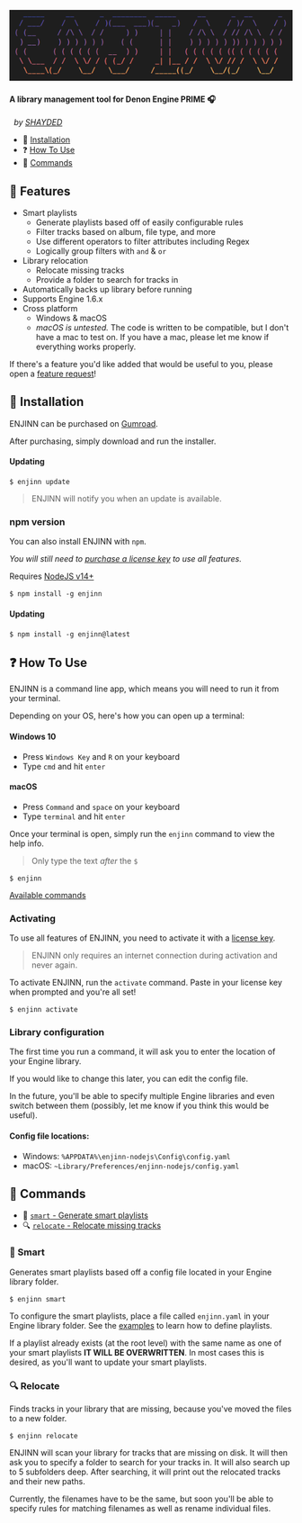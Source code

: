 ![Enjinn](img/enjinn.png)

#### A library management tool for Denon Engine PRIME 🎧

&nbsp;&nbsp;_by [SHAYDED](http://shayded.com)_

- 🚀 [Installation](#-installation)
- ❓ [How To Use](#-how-to-use)
- 🔨 [Commands](#-commands)

## 🌟 Features

- Smart playlists
  - Generate playlists based off of easily configurable rules
  - Filter tracks based on album, file type, and more
  - Use different operators to filter attributes including Regex
  - Logically group filters with `and` & `or`
- Library relocation
  - Relocate missing tracks
  - Provide a folder to search for tracks in
- Automatically backs up library before running
- Supports Engine 1.6.x
- Cross platform
  - Windows & macOS
  - _macOS is untested._ The code is written to be compatible, but I don't have a mac to test on. If you have a mac, please let me know if everything works properly.

If there's a feature you'd like added that would be useful to you, please open a [feature request](https://github.com/rshea0/enjinn/issues/new/choose)!

## 🚀 Installation

ENJINN can be purchased on [Gumroad](https://gum.co/enjinn).

After purchasing, simply download and run the installer.

#### Updating

```
$ enjinn update
```

> ENJINN will notify you when an update is available.

### npm version

You can also install ENJINN with `npm`.

_You will still need to [purchase a license key](https://gum.co/enjinn) to use all features._

Requires [NodeJS v14+](https://nodejs.org/en/)

```
$ npm install -g enjinn
```

#### Updating

```
$ npm install -g enjinn@latest
```

## ❓ How To Use

ENJINN is a command line app, which means you will need to run it from your terminal.

Depending on your OS, here's how you can open up a terminal:

#### Windows 10

- Press `Windows Key` and `R` on your keyboard
- Type `cmd` and hit `enter`

#### macOS

- Press `Command` and `space` on your keyboard
- Type `terminal` and hit `enter`

Once your terminal is open, simply run the `enjinn` command to view the help info.

> Only type the text _after_ the `$`

```
$ enjinn
```

[Available commands](#-commands)

### Activating

To use all features of ENJINN, you need to activate it with a [license key](https://gum.co/enjinn).

> ENJINN only requires an internet connection during activation and never again.

To activate ENJINN, run the `activate` command. Paste in your license key when prompted and you're all set!

```
$ enjinn activate
```

### Library configuration

The first time you run a command, it will ask you to enter the location of your Engine library.

If you would like to change this later, you can edit the config file.

In the future, you'll be able to specify multiple Engine libraries and even switch between them (possibly, let me know if you think this would be useful).

#### Config file locations:

- Windows: `%APPDATA%\enjinn-nodejs\Config\config.yaml`
- macOS: `~Library/Preferences/enjinn-nodejs/config.yaml`

## 🔨 Commands

- 🧠 [`smart` - Generate smart playlists](#-smart)
- 🔍 [`relocate` - Relocate missing tracks](#-relocate)

### 🧠 Smart

Generates smart playlists based off a config file located in your Engine library folder.

```
$ enjinn smart
```

To configure the smart playlists, place a file called `enjinn.yaml` in your Engine library folder. See the [examples](examples/enjinn.example.yaml) to learn how to define playlists.

If a playlist already exists (at the root level) with the same name as one of your smart playlists **IT WILL BE OVERWRITTEN**. In most cases this is desired, as you'll want to update your smart playlists.

### 🔍 Relocate

Finds tracks in your library that are missing, because you've moved the files to a new folder.

```
$ enjinn relocate
```

ENJINN will scan your library for tracks that are missing on disk. It will then ask you to specify a folder to search for your tracks in. It will also search up to 5 subfolders deep. After searching, it will print out the relocated tracks and their new paths.

Currently, the filenames have to be the same, but soon you'll be able to specify rules for matching filenames as well as rename individual files.
